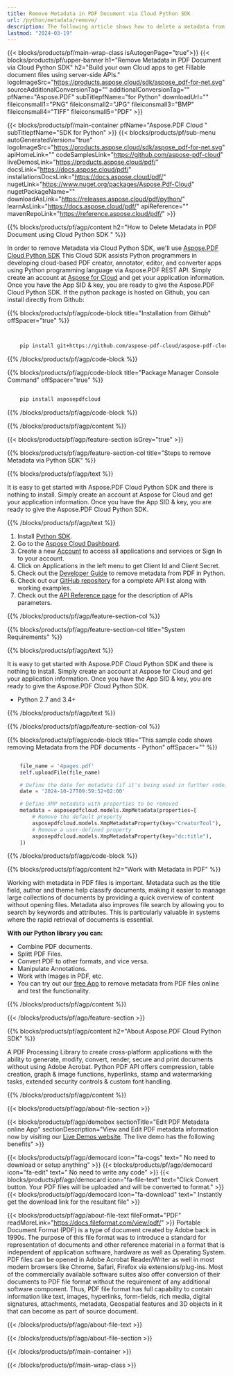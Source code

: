 ```yaml
---
title: Remove Metadata in PDF Document via Cloud Python SDK 
url: /python/metadata/remove/
description: The following article shows how to delete a metadata from a PDF document using Aspose.PDF Cloud Python SDK.
lastmod: "2024-03-19"
---
```


{{< blocks/products/pf/main-wrap-class isAutogenPage="true">}}
{{< blocks/products/pf/upper-banner h1="Remove Metadata in PDF Document via Cloud Python SDK" h2="Build your own Cloud apps to get Fillable document files using server-side APIs." logoImageSrc="https://products.aspose.cloud/sdk/aspose_pdf-for-net.svg" sourceAdditionalConversionTag="" additionalConversionTag="" pfName="Aspose.PDF" subTitlepfName="for Python" downloadUrl="" fileiconsmall1="PNG" fileiconsmall2="JPG" fileiconsmall3="BMP" fileiconsmall4="TIFF" fileiconsmall5="PDF" >}}

{{< blocks/products/pf/main-container pfName="Aspose.PDF Cloud " subTitlepfName="SDK for Python" >}}
{{< blocks/products/pf/sub-menu autoGeneratedVersion="true" logoImageSrc="https://products.aspose.cloud/sdk/aspose_pdf-for-net.svg" apiHomeLink="" codeSamplesLink="https://github.com/aspose-pdf-cloud" liveDemosLink="https://products.aspose.cloud/pdf/" docsLink="https://docs.aspose.cloud/pdf/" installationsDocsLink="https://docs.aspose.cloud/pdf/" nugetLink="https://www.nuget.org/packages/Aspose.Pdf-Cloud" nugetPackageName="" downloadAsLink="https://releases.aspose.cloud/pdf/python/" learnAsLink="https://docs.aspose.cloud/pdf/" apiReference="" mavenRepoLink="https://reference.aspose.cloud/pdf/" >}}

{{% blocks/products/pf/agp/content h2="How to Delete Metadata in PDF Document using Cloud Python SDK " %}}

In order to remove Metadata via Cloud Python SDK, we'll use
[Aspose.PDF Cloud Python SDK](https://products.aspose.cloud/pdf/python/)
This Cloud SDK assists Python programmers in developing cloud-based PDF creator, annotator, editor, and converter apps using Python programming language via Aspose.PDF REST API. Simply create an account at [Aspose for Cloud](https://dashboard.aspose.cloud/#/apps) and get your application information. Once you have the App SID & key, you are ready to give the Aspose.PDF Cloud Python SDK. If the python package is hosted on Github, you can install directly from Github:

{{% blocks/products/pf/agp/code-block title="Installation from Github" offSpacer="true" %}}

```bash

     
    pip install git+https://github.com/aspose-pdf-cloud/aspose-pdf-cloud-python.git


```

{{% /blocks/products/pf/agp/code-block %}}

{{% blocks/products/pf/agp/code-block title="Package Manager Console Command" offSpacer="true" %}}

```bash
     
    pip install asposepdfcloud

```

{{% /blocks/products/pf/agp/code-block %}}

{{% /blocks/products/pf/agp/content %}}

{{< blocks/products/pf/agp/feature-section isGrey="true" >}}

{{% blocks/products/pf/agp/feature-section-col title="Steps to remove Metadata via Python SDK" %}}

{{% blocks/products/pf/agp/text %}}

It is easy to get started with Aspose.PDF Cloud Python SDK and there is nothing to install. Simply create an account at Aspose for Cloud and get your application information. Once you have the App SID & key, you are ready to give the Aspose.PDF Cloud Python SDK.

{{% /blocks/products/pf/agp/text %}}

1. Install [Python SDK](https://pypi.org/project/asposepdfcloud/).
1. Go to the [Aspose Cloud Dashboard](https://dashboard.aspose.cloud/).
1. Create a new [Account](https://docs.aspose.cloud/display/storagecloud/Creating+and+Managing+Account) to access all applications and services or Sign In to your account.
1. Click on Applications in the left menu to get Client Id and Client Secret.
1. Check out the [Developer Guide](https://docs.aspose.cloud/pdf/developer-guide/) to remove metadata from PDF in Python.
1. Check out our [GitHub repository](https://github.com/aspose-pdf-cloud/aspose-pdf-cloud-python/) for a complete API list along with working examples.
1. Check out the [API Reference page](https://reference.aspose.cloud/pdf/#/Document) for the description of APIs parameters.

{{% /blocks/products/pf/agp/feature-section-col %}}

{{% blocks/products/pf/agp/feature-section-col title="System Requirements" %}}

{{% blocks/products/pf/agp/text %}}

It is easy to get started with Aspose.PDF Cloud Python SDK and there is nothing to install. Simply create an account at Aspose for Cloud and get your application information. Once you have the App SID & key, you are ready to give the Aspose.PDF Cloud Python SDK.

+ Python 2.7 and 3.4+

{{% /blocks/products/pf/agp/text %}}

{{% /blocks/products/pf/agp/feature-section-col %}}

{{% blocks/products/pf/agp/code-block title="This sample code shows removing Metadata from the PDF documents - Python" offSpacer="" %}}

```python

    file_name = '4pages.pdf'
    self.uploadFile(file_name)

    # Define the date for metadata (if it's being used in further code)
    date = '2024-10-27T09:59:52+02:00'

    # Define XMP metadata with properties to be removed
    metadata = asposepdfcloud.models.XmpMetadata(properties=[
        # Remove the default property
        asposepdfcloud.models.XmpMetadataProperty(key="CreatorTool"),
        # Remove a user-defined property
        asposepdfcloud.models.XmpMetadataProperty(key="dc:title"),
    ])
```

{{% /blocks/products/pf/agp/code-block %}}

{{% blocks/products/pf/agp/content h2="Work with Metadata in PDF" %}}

Working with metadata in PDF files is important. Metadata such as the title field, author and theme help classify documents, making it easier to manage large collections of documents by providing a quick overview of content without opening files.
Metadata also improves file search by allowing you to search by keywords and attributes. This is particularly valuable in systems where the rapid retrieval of documents is essential.

**With our Python library you can:**

+ Combine PDF documents.
+ Splitt PDF Files.
+ Convert PDF to other formats, and vice versa.
+ Manipulate Annotations.
+ Work with Images in PDF, etc.
+ You can try out our [free App](https://products.aspose.app/pdf/metadata) to remove metadata from PDF files online and test the functionality.

{{% /blocks/products/pf/agp/content %}}

{{< /blocks/products/pf/agp/feature-section >}}

<!-- aboutfile Starts -->

{{% blocks/products/pf/agp/content h2="About Aspose.PDF Cloud Python SDK" %}}

A PDF Processing Library to create cross-platform applications with the ability to generate, modify, convert, render, secure and print documents without using Adobe Acrobat. Python PDF API offers compression, table creation, graph & image functions, hyperlinks, stamp and watermarking tasks, extended security controls & custom font handling.

{{% /blocks/products/pf/agp/content %}}

{{< blocks/products/pf/agp/about-file-section >}}

{{< blocks/products/pf/agp/demobox sectionTitle="Edit PDF Metadata online App" sectionDescription="View and Edit PDF metadata information now by visiting our [Live Demos website](https://products.aspose.app/pdf/metadata). The live demo has the following benefits" >}}

{{< blocks/products/pf/agp/democard icon="fa-cogs" text=" No need to download or setup anything" >}}
{{< blocks/products/pf/agp/democard icon="fa-edit" text=" No need to write any code" >}}
{{< blocks/products/pf/agp/democard icon="fa-file-text" text="Click Convert button. Your PDF files will be uploaded and will be converted to format." >}}
{{< blocks/products/pf/agp/democard icon="fa-download" text=" Instantly get the download link for the resultant file" >}}

{{< blocks/products/pf/agp/about-file-text fileFormat="PDF" readMoreLink="https://docs.fileformat.com/view/pdf/" >}}
Portable Document Format (PDF) is a type of document created by Adobe back in 1990s. The purpose of this file format was to introduce a standard for representation of documents and other reference material in a format that is independent of application software, hardware as well as Operating System. PDF files can be opened in Adobe Acrobat Reader/Writer as well in most modern browsers like Chrome, Safari, Firefox via extensions/plug-ins. Most of the commercially available software suites also offer conversion of their documents to PDF file format without the requirement of any additional software component. Thus, PDF file format has full capability to contain information like text, images, hyperlinks, form-fields, rich media, digital signatures, attachments, metadata, Geospatial features and 3D objects in it that can become as part of source document.

{{< /blocks/products/pf/agp/about-file-text >}}

{{< /blocks/products/pf/agp/about-file-section >}}

<!-- aboutfile Ends -->

{{< /blocks/products/pf/main-container >}}

{{< /blocks/products/pf/main-wrap-class >}}